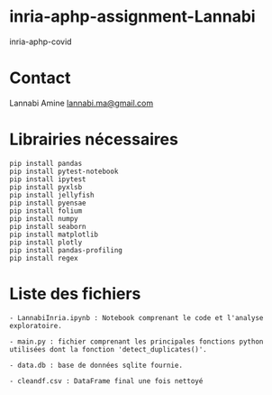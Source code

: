 # inria-aphp-assignment-Lannabi
 inria-aphp-covid

# Contact

Lannabi Amine
lannabi.ma@gmail.com


# Librairies nécessaires

	pip install pandas
	pip install pytest-notebook
	pip install ipytest
	pip install pyxlsb
	pip install jellyfish
	pip install pyensae
	pip install folium
	pip install numpy
	pip install seaborn
	pip install matplotlib
	pip install plotly
	pip install pandas-profiling
	pip install regex

# Liste des fichiers

	- LannabiInria.ipynb : Notebook comprenant le code et l'analyse exploratoire.

	- main.py : fichier comprenant les principales fonctions python utilisées dont la fonction 'detect_duplicates()'.

	- data.db : base de données sqlite fournie.

	- cleandf.csv : DataFrame final une fois nettoyé

